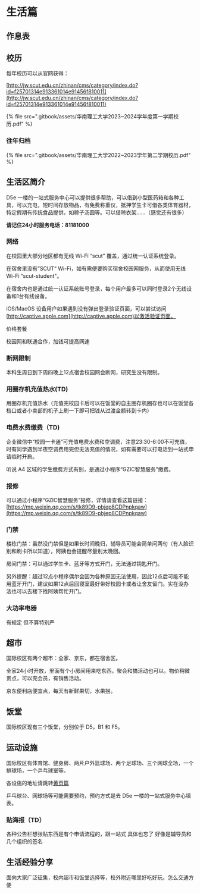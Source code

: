 # 生活篇

## 作息表

## 校历

每年校历可以从官网获得：

[http://jw.scut.edu.cn/zhinan/cms/category/index.do?id=f25701314e913361014e91456f810011](http://jw.scut.edu.cn/zhinan/cms/category/index.do?id=f25701314e913361014e91456f810011)

{% file src=".gitbook/assets/华南理工大学2023~2024学年度第一学期校历.pdf" %}

### 往年归档

{% file src=".gitbook/assets/华南理工大学2022~2023学年第二学期校历.pdf" %}

## 生活区简介

D5e 一楼的一站式服务中心可以提供很多帮助，可以借到小型医药箱和各种工具，可以充电，短时间存放物品，有免费称重仪，抵押学生卡可借各类体育器材，特定假期有传统食品提供，如粽子汤圆等。可以借晾衣架……（感觉还有很多）

**请记住24小时服务电话：81181000**

### 网络

在校园里大部分地区都有无线 Wi-Fi “scut” 覆盖，通过统一认证系统登录。

在宿舍里没有”SCUT“ Wi-Fi，如有需便要购买宿舍校园网服务，从而使用无线Wi-Fi “scut-student"。

在宿舍内也是通过统一认证系统账号登录，每个用户最多可以同时登录2个无线设备和1台有线设备。

iOS/MacOS 设备用户如果遇到没有弹出登录验证页面，可以尝试访问 [http://captive.apple.com](http://captive.apple.com)以激活验证页面。

价格套餐

校园网和联通合作，加钱可提高网速

### 断网限制

本科生周日到下周四晚上12点宿舍校园网会断网，研究生没有限制。

### 用圈存机充值热水(TD)

用圈存机充值热水（充值完校园卡后可以在饭堂的自主圈存机圈存也可以在饭堂各档口或者小卖部的机子上刷一下即可把钱从过渡金额转到卡内）

### 电费水费缴费（TD)

企业微信中“校园一卡通”可充值电费水费和空调费，注意23:30-6:00不可充值，时有同学遇到半夜空调费用完但无法充值的情况，如有需要可以打电话到一站式申请临时开启。

听说 A4 区域的学生缴费方式有别，是通过小程序“GZIC智慧服务”缴费。

### 报修

可以通过小程序“GZIC智慧服务”报修，详情请查看这篇链接：[https://mp.weixin.qq.com/s/tk89D9-pbjep8CDPnpkqaw](https://mp.weixin.qq.com/s/tk89D9-pbjep8CDPnpkqaw)

### 门禁

楼栋门禁：虽然没门禁但是如果长时间晚归，辅导员可能会简单问两句（有人脸识别和刷卡所以知道），阿姨也会提醒尽量别太晚回。

房间门禁：可以通过学生卡、蓝牙等方式开门，无法通过钥匙开门。

另外提醒：超过12点小程序偶尔会因为各种原因无法使用，因此12点后可能不能用蓝牙开门，建议如果12点后回寝室最好带好校园卡或者让舍友留门。实在没办法也可以去楼下找阿姨帮忙开门。

### 大功率电器

有规定 但不算特别严

## 超市

国际校区有两个超市：全家、京东，都在宿舍区。

全家24小时开放，里面有个小房间用来吃东西，聚会和搞活动也可以。物价稍微贵点，可以充会员，有销售活动。

京东便利店便宜点，每天有新鲜果切，水果捞。

## 饭堂

国际校区现有三个饭堂，分别位于 D5，B1 和 F5。

## 运动设施

国际校区有体育馆、健身房、两片户外篮球场、两个足球场、三个网球全场，一个排球场，一个乒乓球室等。

各设施的地址请跳转[黄页篇](https://www.gzic.online/contacts)

乒乓球台、网球场等可能需要预约，预约方式是去 D5e 一楼的一站式服务中心填表。



### 贴海报（TD）

各种公告栏想张贴东西是有个申请流程的，跟一站式 具体也忘了 好像是辅导员和几个组织的签名

## 生活经验分享

面向大家广泛征集，校内超市和饭堂选择等，校外附近哪里好吃好玩。怎么交通方便

